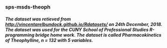 ### sps-msds-theoph
##### The dataset was retieved from http://vincentarelbundock.github.io/Rdatasets/ on 24th December, 2018. The dataset was used for the CUNY School of Professional Studies R-programming bridge home work. The dataset is called Pharmacokinetics of Theophylline, n = 132 with 5 variables. 
